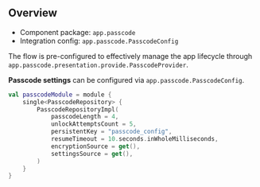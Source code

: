 ## Overview

- Component package: `app.passcode`
- Integration config: `app.passcode.PasscodeConfig`

The flow is pre-configured to effectively manage the app lifecycle through `app.passcode.presentation.provide.PasscodeProvider`.

**Passcode settings** can be configured via `app.passcode.PasscodeConfig`.

```kotlin
val passcodeModule = module {
    single<PasscodeRepository> {
        PasscodeRepositoryImpl(
            passcodeLength = 4,
            unlockAttemptsCount = 5,
            persistentKey = "passcode_config",
            resumeTimeout = 10.seconds.inWholeMilliseconds,
            encryptionSource = get(),
            settingsSource = get(),
        )
    }
}
```








